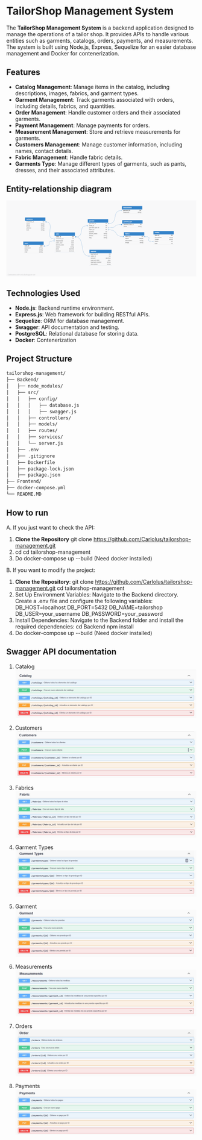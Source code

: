 # TailorShop Management System

The **TailorShop Management System** is a backend application designed to manage the operations of a tailor shop. It provides APIs to handle various entities such as garments, catalogs, orders, payments, and measurements. The system is built using Node.js, Express, Sequelize for an easier database management and Docker for contenerization.

## Features

- **Catalog Management**: Manage items in the catalog, including descriptions, images, fabrics, and garment types.
- **Garment Management**: Track garments associated with orders, including details, fabrics, and quantities.
- **Order Management**: Handle customer orders and their associated garments.
- **Payment Management**: Manage payments for orders.
- **Measurement Management**: Store and retrieve measurements for garments.
- **Customers Management**: Manage customer information, including names, contact details.
- **Fabric Management**: Handle fabric details.
- **Garments Type**: Manage different types of garments, such as pants, dresses, and their associated attributes.


## Entity-relationship diagram
![ER-Diagram](./backend/src/img/test-api/e-rdg.png)

## Technologies Used

- **Node.js**: Backend runtime environment.
- **Express.js**: Web framework for building RESTful APIs.
- **Sequelize**: ORM for database management.
- **Swagger**: API documentation and testing.
- **PostgreSQL**: Relational database for storing data.
- **Docker**: Contenerization

## Project Structure
```bash
tailorshop-management/
├── Backend/
│   ├── node_modules/
│   ├── src/
│   │   ├── config/
│   │   │   ├── database.js
│   │   │   ├── swagger.js
│   │   ├── controllers/
│   │   ├── models/
│   │   ├── routes/
│   │   ├── services/
│   │   └── server.js
│   ├── .env
│   ├── .gitignore
│   ├── Dockerfile
│   ├── package-lock.json
│   ├── package.json
├── Frontend/
├── docker-compose.yml
└── README.MD
```
## How to run

A. If you just want to check the API:
1. **Clone the Repository**
git clone https://github.com/Carlolus/tailorshop-management.git
2. cd cd tailorshop-management
3. Do docker-compose up --build (Need docker installed)

B. If you want to modify the project:
1. **Clone the Repository**:
git clone https://github.com/Carlolus/tailorshop-management.git
cd tailorshop-management
2. Set Up Environment Variables:
    Navigate to the Backend directory.
    Create a .env file and configure the following variables:
    DB_HOST=localhost
    DB_PORT=5432
    DB_NAME=tailorshop
    DB_USER=your_username
    DB_PASSWORD=your_password
3. Install Dependencies: Navigate to the Backend folder and install the required dependencies:
    cd Backend
    npm install
4. Do docker-compose up --build (Need docker installed)

## Swagger API documentation

1. Catalog  
   ![Catalog](./backend/src/img/test-api/catalog.jpg)

2. Customers  
   ![Customers](./backend/src/img/test-api/customers.jpg)

3. Fabrics  
   ![Fabrics](./backend/src/img/test-api/fabrics.jpg)

4. Garment Types  
   ![Garment Types](./backend/src/img/test-api/garment_types.jpg)

5. Garment  
   ![Garment](./backend/src/img/test-api/garments.jpg)

6. Measurements  
   ![Measurements](./backend/src/img/test-api/measurements.jpg)

7. Orders  
   ![Orders](./backend/src/img/test-api/orders.jpg)

8. Payments  
   ![Payments](./backend/src/img/test-api/payments.jpg)